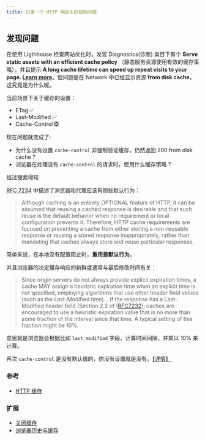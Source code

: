 ```yaml
---
title: 记录一个 HTTP 响应头的规则问题
---
```


## 发现问题

在使用 Ligthhouse 检查网站优化时，发现 Diagnostics(诊断) 类目下有个 **Serve static assets with an efficient cache policy** （静态服务资源使用有效的缓存策略），并且提示 **A long cache lifetime can speed up repeat visits to your page. [Learn more](https://developers.google.com/web/tools/lighthouse/audits/cache-policy?utm_medium=devtools&utm_source=lighthouse)**。但问题是在 Network 中已经显示资源 **from disk cache**，这究竟是为什么呢。

当前场景下关于缓存的设置：

- ETag ✅
- Last-Modified ✅
- Cache-Control ❎

现在问题就变成了:

- 为什么没有设置 `cache-control` 非强制验证缓存，仍然返回 200 from disk cache ?
- 浏览器在处理没有 `cache-control` 的请求时，使用什么缓存策略 ?

经过搜索得知

[RFC 7234](https://tools.ietf.org/html/rfc7234#section-3) 中描述了浏览器和代理应该有那些默认行为：

> Although caching is an entirely OPTIONAL feature of HTTP, it can be assumed that reusing a cached response is desirable and that such reuse is the default behavior when no requirement or local configuration prevents it. Therefore, HTTP cache requirements are focused on preventing a cache from either storing a non-reusable response or reusing a stored response inappropriately, rather than mandating that caches always store and reuse particular responses.

简单来说，在本地没有配置阻止时，**重用是默认行为**。

并且浏览器的决定缓存响应的新鲜度通常与最后修改时间有关：

> Since origin servers do not always provide explicit expiration times, a cache MAY assign a heuristic expiration time when an explicit time is not specified, employing algorithms that use other header field values (such as the Last-Modified time)... If the response has a Last-Modified header field (Section 2.2 of ([RFC7232](https://tools.ietf.org/html/rfc7234#section-4.2.2)), caches are encouraged to use a heuristic expiration value that is no more than some fraction of the interval since that time. A typical setting of this fraction might be 10%.

意思就是浏览器会根据比如 `last_modified` 字段，计算时间间隔，并乘以 10% 来计算。

再次 `cache-control` 是没有默认值的，你没有设置就是没有。[【详情】](https://stackoverflow.com/questions/14496694/whats-default-value-of-cache-control)

### 参考

- [HTTP 缓存](https://developers.google.com/web/fundamentals/performance/optimizing-content-efficiency/http-caching#invalidating_and_updating_cached_responses)

### 扩展

- [关闭缓存](https://stackoverflow.com/questions/49547/how-do-we-control-web-page-caching-across-all-browsers)
- [浏览器历史与缓存](https://madhatted.com/2013/6/16/you-do-not-understand-browser-history)
